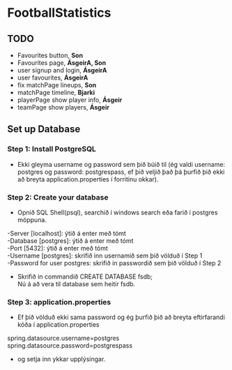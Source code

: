 # FootballStatistics

## TODO
- Favourites button, **Son**
- Favourites page, **ÁsgeirA, Son**
- user signup and login, **ÁsgeirA**
- user favourites, **ÁsgeirA**
- fix matchPage lineups, **Son**
- matchPage timeline, **Bjarki**
- playerPage show player info, **Ásgeir**
- teamPage show players, **Ásgeir**












## Set up Database

### Step 1: Install PostgreSQL
  - Ekki gleyma username og password sem þið búið til (ég valdi username: postgres og password: postgrespass,
    ef þið veljið það þá þurfið þið ekki að breyta application.properties í forritinu okkar).


### Step 2: Create your database
  - Opnið SQL Shell(psql), searchið í windows search eða farið í postgres möppuna.

  -Server [localhost]: ýtið á enter með tómt <br />
  -Database [postgres]: ýtið á enter með tómt <br />
  -Port [5432]: ýtið á enter með tómt <br />
  -Username [postgres]: skrifið inn usernamið sem þið völduð í Step 1 <br />
  -Password for user postgres: skrifið in passwordið sem þið völduð í Step 2 <br />

  - Skrifið in commandið CREATE DATABASE fsdb;<br />
    Nú á að vera til database sem heitir fsdb.

### Step 3: application.properties

  - Ef þið völduð ekki sama password og ég þurfið þið að breyta eftirfarandi kóða í application.properties
  
  spring.datasource.username=postgres <br />
  spring.datasource.password=postgrespass

  - og setja inn ykkar upplýsingar.
